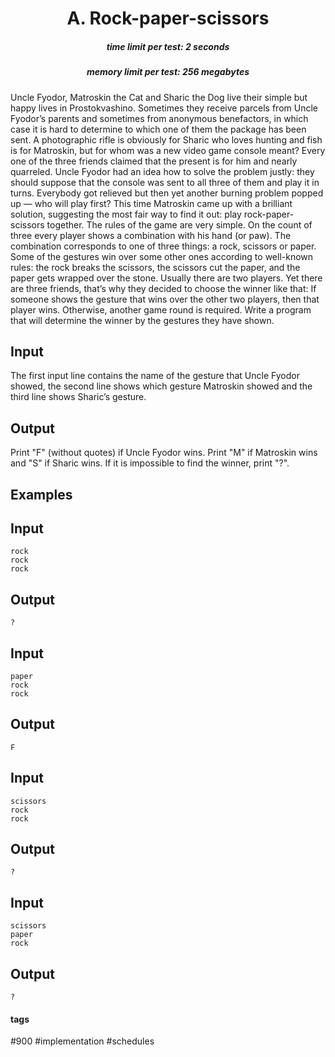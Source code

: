 <h1 style='text-align: center;'> A. Rock-paper-scissors</h1>

<h5 style='text-align: center;'>time limit per test: 2 seconds</h5>
<h5 style='text-align: center;'>memory limit per test: 256 megabytes</h5>

Uncle Fyodor, Matroskin the Cat and Sharic the Dog live their simple but happy lives in Prostokvashino. Sometimes they receive parcels from Uncle Fyodor’s parents and sometimes from anonymous benefactors, in which case it is hard to determine to which one of them the package has been sent. A photographic rifle is obviously for Sharic who loves hunting and fish is for Matroskin, but for whom was a new video game console meant? Every one of the three friends claimed that the present is for him and nearly quarreled. Uncle Fyodor had an idea how to solve the problem justly: they should suppose that the console was sent to all three of them and play it in turns. Everybody got relieved but then yet another burning problem popped up — who will play first? This time Matroskin came up with a brilliant solution, suggesting the most fair way to find it out: play rock-paper-scissors together. The rules of the game are very simple. On the count of three every player shows a combination with his hand (or paw). The combination corresponds to one of three things: a rock, scissors or paper. Some of the gestures win over some other ones according to well-known rules: the rock breaks the scissors, the scissors cut the paper, and the paper gets wrapped over the stone. Usually there are two players. Yet there are three friends, that’s why they decided to choose the winner like that: If someone shows the gesture that wins over the other two players, then that player wins. Otherwise, another game round is required. Write a program that will determine the winner by the gestures they have shown.

## Input

The first input line contains the name of the gesture that Uncle Fyodor showed, the second line shows which gesture Matroskin showed and the third line shows Sharic’s gesture. 

## Output

Print "F" (without quotes) if Uncle Fyodor wins. Print "M" if Matroskin wins and "S" if Sharic wins. If it is impossible to find the winner, print "?".

## Examples

## Input


```
rock  
rock  
rock  

```
## Output


```
?  

```
## Input


```
paper  
rock  
rock  

```
## Output


```
F  

```
## Input


```
scissors  
rock  
rock  

```
## Output


```
?  

```
## Input


```
scissors  
paper  
rock  

```
## Output


```
?  

```


#### tags 

#900 #implementation #schedules 